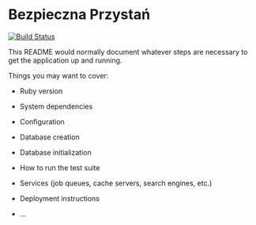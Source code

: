 # Bezpieczna Przystań

[![Build Status](https://travis-ci.com/bezpieczna-przystan/bezpieczna-przystan.svg?branch=master)](https://travis-ci.com/bezpieczna-przystan/bezpieczna-przystan)

This README would normally document whatever steps are necessary to get the
application up and running.

Things you may want to cover:

* Ruby version

* System dependencies

* Configuration

* Database creation

* Database initialization

* How to run the test suite

* Services (job queues, cache servers, search engines, etc.)

* Deployment instructions

* ...
